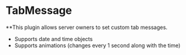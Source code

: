 # TabMessage
**This plugin allows server owners to set custom tab messages.
* Supports date and time objects
* Supports animations (changes every 1 second along with the time)